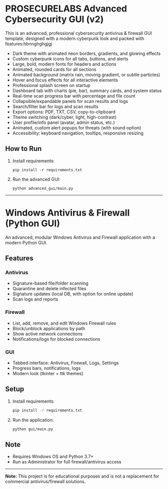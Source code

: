 # PROSECURELABS Advanced Cybersecurity GUI (v2)

This is an advanced, professional cybersecurity antivirus & firewall GUI template, designed with a modern cyberpunk look and packed with features:hbnnghghgjgj

- Dark theme with animated neon borders, gradients, and glowing effects
- Custom cyberpunk icons for all tabs, buttons, and alerts
- Large, bold, modern fonts for headers and actions
- Animated, rounded cards for all sections
- Animated background (matrix rain, moving gradient, or subtle particles)
- Hover and focus effects for all interactive elements
- Professional splash screen on startup
- Dashboard tab with charts (pie, bar), summary cards, and system status
- Real-time scan progress bar with percentage and file count
- Collapsible/expandable panels for scan results and logs
- Search/filter bar for logs and scan results
- Export options: PDF, TXT, CSV, copy-to-clipboard
- Theme switching (dark/cyber, light, high-contrast)
- User profile/info panel (avatar, admin status, etc.)
- Animated, custom alert popups for threats (with sound option)
- Accessibility: keyboard navigation, tooltips, responsive resizing

## How to Run

1. Install requirements:
   ```
   pip install -r requirements.txt
   ```
2. Run the advanced GUI:
   ```
   python advanced_gui/main.py
   ```

---

# Windows Antivirus & Firewall (Python GUI)

An advanced, modular Windows Antivirus and Firewall application with a modern Python GUI.

## Features

### Antivirus
- Signature-based file/folder scanning
- Quarantine and delete infected files
- Signature updates (local DB, with option for online update)
- Scan logs and reports

### Firewall
- List, add, remove, and edit Windows Firewall rules
- Block/unblock applications by path
- Show active network connections
- Notifications/logs for blocked connections

### GUI
- Tabbed interface: Antivirus, Firewall, Logs, Settings
- Progress bars, notifications, logs
- Modern look (tkinter + ttk themes)

## Setup
1. Install requirements:
   ```bash
   pip install -r requirements.txt
   ```
2. Run the application:
   ```bash
   python gui/main.py
   ```

## Note
- Requires Windows OS and Python 3.7+
- Run as Administrator for full firewall/antivirus access

---
**Note:** This project is for educational purposes and is not a replacement for commercial antivirus/firewall solutions. 
